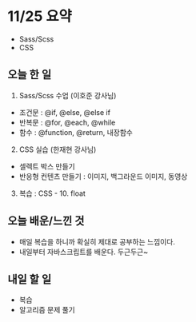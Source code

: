 # 11/25 요약
- Sass/Scss
- CSS

## 오늘 한 일
1. Sass/Scss 수업 (이호준 강사님)
- 조건문 : @if, @else, @else if
- 반복문 : @for, @each, @while
- 함수 : @function, @return, 내장함수

2. CSS 실습 (한재현 강사님)
- 셀렉트 박스 만들기
- 반응형 컨텐츠 만들기 : 이미지, 백그라운드 이미지, 동영상

3. 복습 : CSS - 10. float

## 오늘 배운/느낀 것
- 매일 복습을 하니까 확실히 제대로 공부하는 느낌이다.
- 내일부터 자바스크립트를 배운다. 두근두근~

## 내일 할 일
- 복습
- 알고리즘 문제 풀기